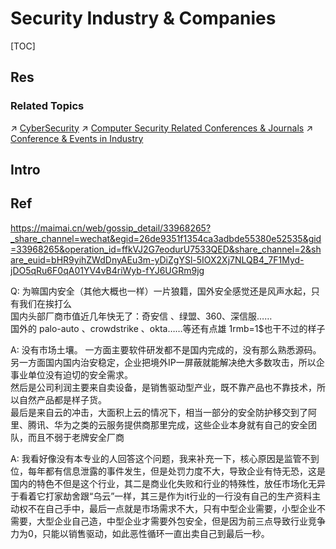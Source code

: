 # Security Industry & Companies

[TOC]



## Res
### Related Topics
↗ [CyberSecurity](../../../../CyberSecurity/CyberSecurity.md)
↗ [Computer Security Related Conferences & Journals](../../../../Academics%20🎓%20(In%20CS)/🎻%20Academic%20Conference%20&%20Journals%20in%20IT%20Fields/Computer%20Security%20Related%20Conferences%20&%20Journals/Computer%20Security%20Related%20Conferences%20&%20Journals.md)
↗ [Conference & Events in Industry](../../../🤲🏼%20Opportunities%20&%20Career%20Development/📆%20Conference%20&%20Events%20(Industry%20&%20Academia)/Conference%20&%20Events%20in%20Industry.md)



## Intro



## Ref
[👍 飞塔（Fortinet）在网络安全行业的地位到底如何？其在国内主要的竞争对手和客户都是哪些厂商呢？ - 史中的回答 - 知乎]: https://www.zhihu.com/question/268665406/answer/341251341

https://maimai.cn/web/gossip_detail/33968265?_share_channel=wechat&egid=26de9351f1354ca3adbde55380e52535&gid=33968265&operation_id=ffkVJ2G7eodurU7533QED&share_channel=2&share_euid=bHR9yihZWdDnyAEu3m-yDiZgYSl-5IOX2Xj7NLQB4_7F1Myd-jDO5qRu6F0qA01YV4vB4riWyb-fYJ6UGRm9jg

Q:
为嘛国内安全（其他大概也一样）一片狼籍，国外安全感觉还是风声水起，只有我们在挨打么  
国内头部厂商市值近几年快无了：奇安信 、绿盟、360、深信服……  
国外的 palo-auto 、crowdstrike 、okta……等还有点雄
1rmb=1$也干不过的样子

A:
没有市场土壤。
一方面主要软件研发都不是国内完成的，没有那么熟悉源码。 
另一方面国内国内治安稳定，企业把境外IP一屏蔽就能解决绝大多数攻击，所以企事业单位没有迫切的安全需求。  
然后是公司利润主要来自卖设备，是销售驱动型产业，既不靠产品也不靠技术，所以自然产品都是样子货。  
最后是来自云的冲击，大面积上云的情况下，相当一部分的安全防护移交到了阿里、腾讯、华为之类的云服务提供商那里完成，这些企业本身就有自己的安全团队，而且不弱于老牌安全厂商

A:
我看好像没有本专业的人回答这个问题，我来补充一下，核心原因是监管不到位，每年都有信息泄露的事件发生，但是处罚力度不大，导致企业有恃无恐，这是国内的特色不但是这个行业，其二是商业化失败和行业的特殊性，放任市场化无异于看着它打家劫舍跟“乌云”一样，其三是作为it行业的一行没有自己的生产资料主动权不在自己手中，最后一点就是市场需求不大，只有中型企业需要，小型企业不需要，大型企业自己造，中型企业才需要外包安全，但是因为前三点导致行业竞争力为0，只能以销售驱动，如此恶性循环一直出卖自己到最后一秒。


